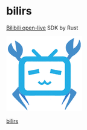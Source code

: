 # bilirs

[Bilibili open-live](https://open-live.bilibili.com) SDK by Rust

![project](logo.png)

[bilirs](https://github.com/zerocraft/bilirs)
